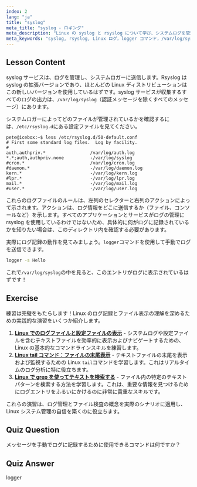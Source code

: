 ```yaml
---
index: 2
lang: "ja"
title: "syslog"
meta_title: "syslog - ロギング"
meta_description: "Linux の syslog と rsyslog について学び、システムログを管理し、logger コマンドを使用する方法を学びます。この初心者向けのチュートリアルから始めましょう！"
meta_keywords: "syslog, rsyslog, Linux ログ，logger コマンド，/var/log/syslog, Linux チュートリアル，初心者 Linux, システムログ"
---
```


## Lesson Content

syslog サービスは、ログを管理し、システムロガーに送信します。Rsyslog は syslog の拡張バージョンであり、ほとんどの Linux ディストリビューションはこの新しいバージョンを使用しているはずです。syslog サービスが収集するすべてのログの出力は、`/var/log/syslog`（認証メッセージを除くすべてのメッセージ）にあります。

システムロガーによってどのファイルが管理されているかを確認するには、`/etc/rsyslog.d`にある設定ファイルを見てください。

```plaintext
pete@icebox:~$ less /etc/rsyslog.d/50-default.conf
# First some standard log files.  Log by facility.
#
auth,authpriv.*                 /var/log/auth.log
*.*;auth,authpriv.none          -/var/log/syslog
#cron.*                         /var/log/cron.log
#daemon.*                       -/var/log/daemon.log
kern.*                          -/var/log/kern.log
#lpr.*                          -/var/log/lpr.log
mail.*                          -/var/log/mail.log
#user.*                         -/var/log/user.log
```

これらのログファイルのルールは、左列のセレクターと右列のアクションによって示されます。アクションは、ログ情報をどこに送信するか（ファイル、コンソールなど）を示します。すべてのアプリケーションとサービスがログの管理に rsyslog を使用しているわけではないため、具体的に何がログに記録されているかを知りたい場合は、このディレクトリ内を確認する必要があります。

実際にログ記録の動作を見てみましょう。`logger`コマンドを使用して手動でログを送信できます。

```bash
logger -s Hello
```

これで`/var/log/syslog`の中を見ると、このエントリがログに表示されているはずです！

## Exercise

練習は完璧をもたらします！Linux のログ記録とファイル表示の理解を深めるための実践的な演習をいくつか紹介します。

1. **[Linux でのログファイルと設定ファイルの表示](https://labex.io/ja/labs/linux-viewing-log-and-configuration-files-in-linux-387914)** - システムログや設定ファイルを含むテキストファイルを効率的に表示およびナビゲートするための、Linux の基本的なコマンドラインスキルを練習します。
2. **[Linux tail コマンド：ファイルの末尾表示](https://labex.io/ja/labs/linux-linux-tail-command-file-end-display-214303)** - テキストファイルの末尾を表示および監視するための Linux `tail`コマンドを学習します。これはリアルタイムのログ分析に特に役立ちます。
3. **[Linux で grep を使ってテキストを検索する](https://labex.io/ja/labs/comptia-search-text-with-grep-in-linux-590841)** - ファイル内の特定のテキストパターンを検索する方法を学習します。これは、重要な情報を見つけるためにログエントリをふるいにかけるのに非常に貴重なスキルです。

これらの演習は、ログ管理とファイル検査の概念を実際のシナリオに適用し、Linux システム管理の自信を築くのに役立ちます。

## Quiz Question

メッセージを手動でログに記録するために使用できるコマンドは何ですか？

## Quiz Answer

logger
